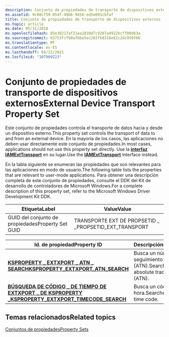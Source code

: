 ```yaml
---
description: Conjunto de propiedades de transporte de dispositivos externos
ms.assetid: 9c80cf59-054f-49b6-9456-ed5e091cbfaf
title: Conjunto de propiedades de transporte de dispositivos externos
ms.topic: article
ms.date: 05/31/2018
ms.openlocfilehash: 85e38217af21ea1839d7c9207a4922bcff00d63a
ms.sourcegitcommit: 63753fcfb0afbbe5ec283fb8316e62c2dc950f66
ms.translationtype: MT
ms.contentlocale: es-ES
ms.lasthandoff: 04/22/2021
ms.locfileid: "107909223"
---
```

# <a name="external-device-transport-property-set"></a><span data-ttu-id="33f70-103">Conjunto de propiedades de transporte de dispositivos externos</span><span class="sxs-lookup"><span data-stu-id="33f70-103">External Device Transport Property Set</span></span>

<span data-ttu-id="33f70-104">Este conjunto de propiedades controla el transporte de datos hacia y desde un dispositivo externo.</span><span class="sxs-lookup"><span data-stu-id="33f70-104">This property set controls the transport of data to and from an external device.</span></span> <span data-ttu-id="33f70-105">En la mayoría de los casos, las aplicaciones no deben usar directamente este conjunto de propiedades.</span><span class="sxs-lookup"><span data-stu-id="33f70-105">In most cases, applications should not use this property set directly.</span></span> <span data-ttu-id="33f70-106">Use la [**interfaz IAMExtTransport**](/windows/desktop/api/Strmif/nn-strmif-iamexttransport) en su lugar.</span><span class="sxs-lookup"><span data-stu-id="33f70-106">Use the [**IAMExtTransport**](/windows/desktop/api/Strmif/nn-strmif-iamexttransport) interface instead.</span></span>

<span data-ttu-id="33f70-107">En la tabla siguiente se enumeran las propiedades que son relevantes para las aplicaciones en modo de usuario.</span><span class="sxs-lookup"><span data-stu-id="33f70-107">The following table lists the properties that are relevant to user-mode applications.</span></span> <span data-ttu-id="33f70-108">Para obtener una descripción completa de este conjunto de propiedades, consulte el DDK del Kit de desarrollo de controladores de Microsoft Windows.</span><span class="sxs-lookup"><span data-stu-id="33f70-108">For a complete description of this property set, refer to the Microsoft Windows Driver Development Kit DDK.</span></span>



| <span data-ttu-id="33f70-109">Etiqueta</span><span class="sxs-lookup"><span data-stu-id="33f70-109">Label</span></span> | <span data-ttu-id="33f70-110">Value</span><span class="sxs-lookup"><span data-stu-id="33f70-110">Value</span></span> |
|-------------------|---------------------------|
| <span data-ttu-id="33f70-111">GUID del conjunto de propiedades</span><span class="sxs-lookup"><span data-stu-id="33f70-111">Property Set GUID</span></span> | <span data-ttu-id="33f70-112">TRANSPORTE EXT DE PROPSETID \_ \_</span><span class="sxs-lookup"><span data-stu-id="33f70-112">PROPSETID\_EXT\_TRANSPORT</span></span> |



 



| <span data-ttu-id="33f70-113">Id. de propiedad</span><span class="sxs-lookup"><span data-stu-id="33f70-113">Property ID</span></span>                                                                           | <span data-ttu-id="33f70-114">Descripción</span><span class="sxs-lookup"><span data-stu-id="33f70-114">Description</span></span>                                  |
|---------------------------------------------------------------------------------------|----------------------------------------------|
| [<span data-ttu-id="33f70-115">**KSPROPERTY \_ EXTXPORT \_ ATN \_ SEARCH**</span><span class="sxs-lookup"><span data-stu-id="33f70-115">**KSPROPERTY\_EXTXPORT\_ATN\_SEARCH**</span></span>](ksproperty-extxport-atn-search.md)           | <span data-ttu-id="33f70-116">Busca un número de seguimiento absoluto (ATN).</span><span class="sxs-lookup"><span data-stu-id="33f70-116">Searches for an absolute track number (ATN).</span></span> |
| [<span data-ttu-id="33f70-117">**BÚSQUEDA DE CÓDIGO \_ DE TIEMPO DE EXTXPORT \_ DE KSPROPERTY \_**</span><span class="sxs-lookup"><span data-stu-id="33f70-117">**KSPROPERTY\_EXTXPORT\_TIMECODE\_SEARCH**</span></span>](ksproperty-extxport-timecode-search.md) | <span data-ttu-id="33f70-118">Busca un código de hora.</span><span class="sxs-lookup"><span data-stu-id="33f70-118">Searches for a time code.</span></span>                    |



 

## <a name="related-topics"></a><span data-ttu-id="33f70-119">Temas relacionados</span><span class="sxs-lookup"><span data-stu-id="33f70-119">Related topics</span></span>

<dl> <dt>

[<span data-ttu-id="33f70-120">Conjuntos de propiedades</span><span class="sxs-lookup"><span data-stu-id="33f70-120">Property Sets</span></span>](property-sets.md)
</dt> </dl>

 

 



